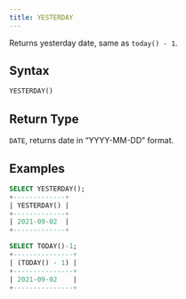 ```yaml
---
title: YESTERDAY
---
```


Returns yesterday date, same as `today() - 1`.

## Syntax

```sql
YESTERDAY()
```

## Return Type

`DATE`, returns date in “YYYY-MM-DD” format.

## Examples

```sql
SELECT YESTERDAY();
+-------------+
| YESTERDAY() |
+-------------+
| 2021-09-02  |
+-------------+

SELECT TODAY()-1;
+---------------+
| (TODAY() - 1) |
+---------------+
| 2021-09-02    |
+---------------+
```

